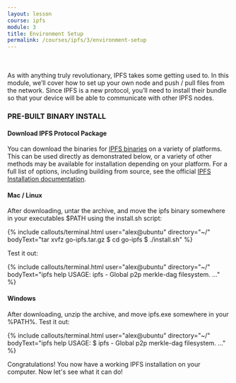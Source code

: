 ```yaml
---
layout: lesson
course: ipfs
module: 3
title: Environment Setup
permalink: /courses/ipfs/3/environment-setup
---
```

<br>
<br>
<span class="openingParagraph">
As with anything truly revolutionary, IPFS takes some getting used to. In this module, we’ll cover how to set up your own node and push / pull files from the network. Since IPFS is a new protocol, you’ll need to install their bundle so that your device will be able to communicate with other IPFS nodes.</span>
<h3>PRE-BUILT BINARY INSTALL</h3>
<h4>Download IPFS Protocol Package</h4>
You can download the binaries for <a href="https://dist.ipfs.io/#go-ipfs">IPFS binaries</a> on a variety of platforms. This can be used directly as demonstrated below, or a variety of other methods may be available for installation depending on your platform. For a full list of options, including building from source, see the official <a href="https://docs.ipfs.io/introduction/install/">IPFS Installation documentation</a>.
<h4>Mac / Linux</h4>
After downloading, untar the archive, and move the ipfs binary somewhere in your executables $PATH using the install.sh script:

{% include callouts/terminal.html
    user="alex@ubuntu"
    directory="~/"
    bodyText="tar xvfz go-ipfs.tar.gz
$ cd go-ipfs
$ ./install.sh"
%}

Test it out:

{% include callouts/terminal.html
    user="alex@ubuntu"
    directory="~/"
    bodyText="ipfs help
USAGE:
ipfs - Global p2p merkle-dag filesystem.
..."
%}

<h4>Windows</h4>
After downloading, unzip the archive, and move ipfs.exe somewhere in your %PATH%.
Test it out:

{% include callouts/terminal.html
    user="alex@ubuntu"
    directory="~/"
    bodyText="ipfs help
USAGE:
$ ipfs - Global p2p merkle-dag filesystem.
..."
%}

Congratulations! You now have a working IPFS installation on your computer. Now let's see what it can do!
